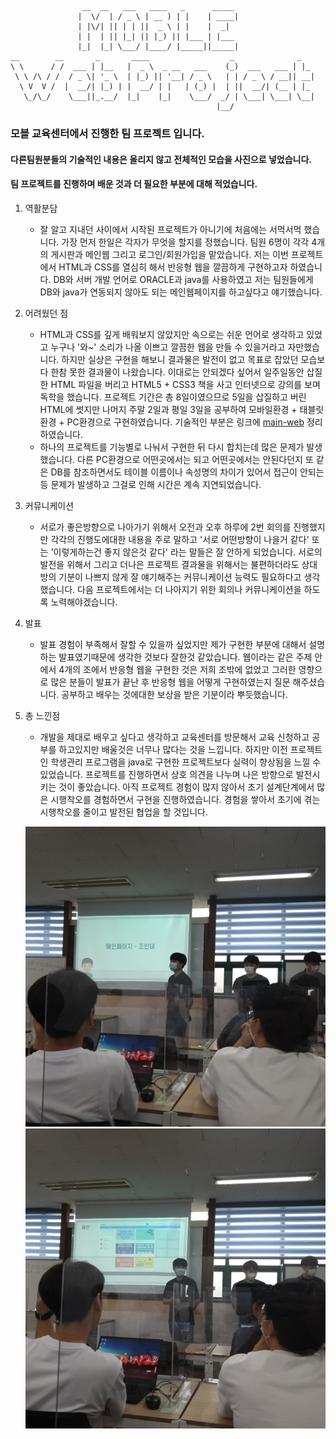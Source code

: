 ```
                __  __   ___   ____   _      _____
               |  \/  | / _ \ | __ ) | |    | ____|
               | |\/| || | | ||  _ \ | |    |  _|
               | |  | || |_| || |_) || |___ | |___
               |_|  |_| \___/ |____/ |_____||_____|
__        __       _       ____                  _              _
\ \      / /  ___ | |__   |  _ \  _ __   ___    (_)  ___   ___ | |_
 \ \ /\ / /  / _ \| '_ \  | |_) || '__| / _ \   | | / _ \ / __|| __|
  \ V  V /  |  __/| |_) | |  __/ | |   | (_) |  | ||  __/| (__ | |_
   \_/\_/    \___||_.__/  |_|    |_|    \___/  _/ | \___| \___| \__|
                                              |__/
```



### 모블 교육센터에서 진행한 팀 프로젝트 입니다.
#### 다른팀원분들의 기술적인 내용은 올리지 않고 전체적인 모습을 사진으로 넣었습니다.
#### 팀 프로젝트를 진행하며 배운 것과 더 필요한 부분에 대해 적었습니다.

1. 역활분담
    - 잘 알고 지내던 사이에서 시작된 프로젝트가 아니기에 처음에는 서먹서먹 했습니다. 가장 먼저 한일은 각자가 무엇을 할지를 정했습니다. 팀원 6명이 각각 4개의 게시판과 메인웹 그리고 로그인/회원가입을 맡았습니다. 저는 이번 프로젝트에서 HTML과 CSS를 열심히 해서 반응형 웹을 깔끔하게 구현하고자 하였습니다. DB와 서버 개발 언어로 ORACLE과 java를 사용하였고 저는 팀원들에게 DB와 java가 연동되지 않아도 되는 메인웹페이지를 하고싶다고 얘기했습니다.
2. 어려웠던 점
    - HTML과 CSS를 깊게 배워보지 않았지만 속으로는 쉬운 언어로 생각하고 있었고 누구나 '와~' 소리가 나올 이쁘고 깔끔한 웹을 만들 수 있을거라고 자만했습니다. 하지만 실상은 구현을 해보니 결과물은 발전이 없고 목표로 잡았던 모습보다 한참 못한 결과물이 나왔습니다. 이대로는 안되겠다 싶어서 일주일동안 삽질한 HTML 파일을 버리고 HTML5 + CSS3 책을 사고 인터넷으로 강의를 보며 독학을 했습니다. 프로젝트 기간은 총 8일이였으므로 5일을 삽질하고 버린 HTML에 썻지만 나머지 주말 2일과 평일 3일을 공부하여 모바일환경 + 태블릿환경 + PC환경으로 구현하였습니다. 기술적인 부분은 링크에 
    [main-web](https://github.com/JJongTaeng/firist-web-page) 정리하였습니다.
    - 하나의 프로젝트를 기능별로 나눠서 구현한 뒤 다시 합치는데 많은 문제가 발생했습니다. 다른 PC환경으로 어떤곳에서는 되고 어떤곳에서는 안된다던지
    또 같은 DB를 참조하면서도 테이블 이름이나 속성명의 차이가 있어서 접근이 안되는 등 문제가 발생하고 그걸로 인해 시간은 계속 지연되었습니다.
3. 커뮤니케이션
    - 서로가 좋은방향으로 나아가기 위해서 오전과 오후 하루에 2번 회의를 진행했지만 각각의 진행도에대한 내용을 주로 말하고 '서로 어떤방향이 나을거 같다' 또는 '이렇게하는건 좋지 않은것 같다' 라는 말들은 잘 안하게 되었습니다. 서로의 발전을 위해서 그리고 더나은 프로젝트 결과물을 위해서는 불편하더라도 상대방의 기분이 나쁘지 않게 잘 얘기해주는 커뮤니케이션 능력도 필요하다고 생각했습니다. 다음 프로젝트에서는 더 나아지기 위한 회의나 커뮤니케이션을 하도록 노력해야겠습니다.
3. 발표
    - 발표 경험이 부족해서 잘할 수 있을까 싶었지만 제가 구현한 부분에 대해서 설명하는 발표였기때문에 생각한 것보다 잘한것 같았습니다. 웹이라는 같은 주제 안에서 4개의 조에서 반응형 웹을 구현한 것은 저희 조밖에 없었고 그러한 영향으로 많은 분들이 발표가 끝난 후 반응형 웹을 어떻게 구현하였는지 질문 해주셨습니다. 공부하고 배우는 것에대한 보상을 받은 기분이라 뿌듯했습니다.

4. 총 느낀점
    - 개발을 제대로 배우고 싶다고 생각하고 교육센터를 방문해서 교육 신청하고 공부를 하고있지만 배울것은 너무나 많다는 것을 느낍니다. 하지만 이전 프로젝트인 학생관리 프로그램을 java로 구현한 프로젝트보다 실력이 향상됨을 느낄 수 있었습니다. 프로젝트를 진행하면서 상호 의견을 나누며 나은 방향으로 발전시키는 것이 좋았습니다. 아직 프로젝트 경험이 많지 않아서 초기 설계단계에서 많은 시행착오를 경험하면서 구현을 진행하였습니다. 경험을 쌓아서 초기에 겪는 시행착오를 줄이고 발전된 협업을 할 것입니다. 

    ![](./images/발표1.jpg)
    ![](./images/발표2.jpg)